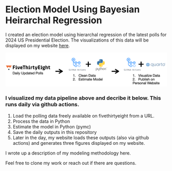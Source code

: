 # Election Model Using Bayesian Heirarchal Regression

I created an election model using hierarchal regression of the latest polls for 2024 US Presidential Election. The visualizations of this data will be displayed on my website [here](https://alexbass.me).

![](data_pipeline.png)

### I visualized my data pipeline above and decribe it below. This runs daily via github actions.

1. Load the polling data freely available on fivethirtyeight from a URL.
2. Process the data in Python
3. Estimate the model in Python (pymc)
4. Save the daily outputs in this repository
5. Later in the day, my website loads these outputs (also via github actions) and generates three figures displayed on my website.

I wrote up a description of my modeling methodology here.

Feel free to clone my work or reach out if there are questions.
